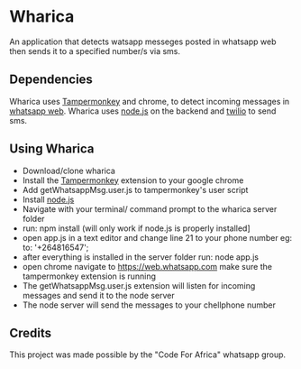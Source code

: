 # Wharica
An application that detects watsapp messeges posted in whatsapp web then sends it to a specified number/s via sms.

## Dependencies
Wharica uses [Tampermonkey](https://chrome.google.com/webstore/detail/tampermonkey/dhdgffkkebhmkfjojejmpbldmpobfkfo?hl=en) and chrome, 
to detect incoming messages in [whatsapp web](https://web.whatsapp.com/). Wharica uses [node.js](https://nodejs.org/en/) on
the backend and [twilio](https://www.twilio.com/) to send sms.

## Using Wharica
- Download/clone wharica
- Install the [Tampermonkey](https://chrome.google.com/webstore/detail/tampermonkey/dhdgffkkebhmkfjojejmpbldmpobfkfo?hl=en) extension to your google chrome
- Add getWhatsappMsg.user.js to tampermonkey's user script
- Install  [node.js](https://nodejs.org/en/)
- Navigate with your terminal/ command prompt to the wharica server folder
- run:  npm install  (will only work if node.js is properly installed]
- open app.js in a text editor and change line 21 to your phone number eg:  to: '+264816547';
- after everything is installed in the server folder run:  node app.js
- open chrome navigate to https://web.whatsapp.com make sure the tampermonkey extension is running
- The getWhatsappMsg.user.js extension will listen for incoming messages and send it to the node server
- The node server will send the messages to your chellphone number

## Credits
This project was made possible by the "Code For Africa" whatsapp group. 
